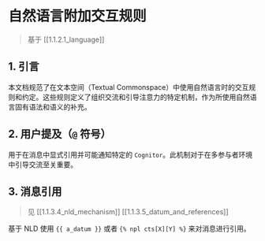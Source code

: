# 自然语言附加交互规则

> 基于 [[1.1.2.1_language]]

## 1. 引言 

本文档规范了在文本空间（Textual Commonspace）中使用自然语言时的交互规则和约定。这些规则定义了组织交流和引导注意力的特定机制，作为所使用自然语言固有语法和语义的补充。

## 2. 用户提及（`@` 符号）

用于在消息中显式引用并可能通知特定的 `Cognitor`。此机制对于在多参与者环境中引导交流至关重要。

## 3. 消息引用

> 见 [[1.1.3.4_nld_mechanism]] [[1.1.3.5_datum_and_references]]

基于 NLD 使用 `{{ a_datum }}` 或者 `{% npl cts[X][Y] %}` 来对消息进行引用。